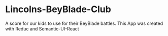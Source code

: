 # Lincolns-BeyBlade-Club

A score for our kids to use for their BeyBlade battles. This App was created with Reduc and Semantic-UI-React
